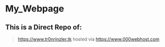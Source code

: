# My_Webpage

## This is a Direct Repo of:
> https://www.tr0nrinzler.tk
> hosted via
> https://www.000webhost.com